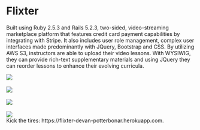 # Flixter

Built using Ruby 2.5.3 and Rails 5.2.3, two-sided, video-streaming marketplace platform that features credit card payment capabilities by integrating with Stripe. It also includes user role management, complex user interfaces made predominantly with JQuery, Bootstrap and CSS. By utilizing AWS S3, instructors are able to upload their video lessons. With WYSIWIG, they can provide rich-text supplementary materials and using JQuery they can reorder lessons to enhance their evolving curricula.

<img src="https://docs.google.com/uc?id=1a14q8yIxk3GOPkx2R5nnqewnNgCsIEFe" />
<br />
<br />
<img src="http://www.devanpotterbonar.com/assets/flixter-db4a7264587ca39a3565536c0b6711eb8de47d0247195a46be0547ed015c20bd.png" />
<br />
<br />
<img src="https://docs.google.com/uc?id=1PG0Js6kv-xza2k715aaMfUUB5RYzOXp9" />
<br />
<br />
<img src="https://docs.google.com/uc?id=1X3nhXaZBz4vCdtQrwvaxHRfaI6ptohWu" />
<br />
Kick the tires: https://flixter-devan-potterbonar.herokuapp.com.

